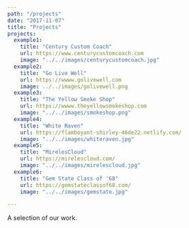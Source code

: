 ```yaml
---
path: "/projects"
date: "2017-11-07"
title: "Projects"
projects:
  example1:
    title: "Century Custom Coach"
    url: https://www.centurycustomcoach.com
    image: "../../images/centurycustomcoach.jpg"
  example2:
    title: "Go Live Well"
    url: https://wwww.golivewell.com
    image: ../../images/golivewell.png
  example3:
    title: "The Yellow Smoke Shop"
    url: https://wwww.theyellowsmokeshop.com
    image: "../../images/smokeshop.png"
  example4:
    title: "White Raven"
    url: https://flamboyant-shirley-46de22.netlify.com/
    image: "../../images/whiteraven.jpg"
  example5:
    title: "MirelesCloud"
    url: https://mirelescloud.com/
    image: "../../images/mirelescloud.jpg"
  example6:
    title: "Gem State Class of '68"
    url: https://gemstateclassof68.com/
    image: "../../images/gemstate.jpg"

---
```


A selection of our work.
